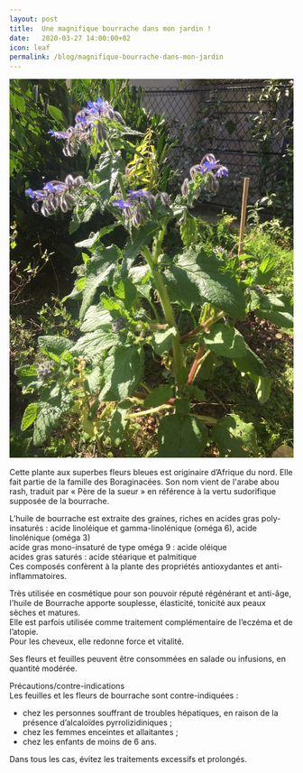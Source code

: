 ```yaml
---
layout: post
title:  Une magnifique bourrache dans mon jardin !
date:   2020-03-27 14:00:00+02
icon: leaf
permalink: /blog/magnifique-bourrache-dans-mon-jardin
---
```

<span class="image featured"><img src="/images/bourrache-dans-mon-jardin.jpg" alt="Photo de bourrache dans mon jardin"></span>

Cette plante aux superbes fleurs bleues est originaire d’Afrique du nord. Elle fait partie de la famille des Boraginacées. Son nom vient de l'arabe abou rash, traduit par « Père de la sueur » en référence à la vertu sudorifique supposée de la bourrache.

L’huile de bourrache est extraite des graines, riches en acides gras poly-insaturés : acide linoléique et gamma-linolénique (oméga 6), acide linolénique (oméga 3)  
acide gras mono-insaturé de type oméga 9 : acide oléique  
acides gras saturés : acide stéarique et palmitique  
Ces composés confèrent à la plante des propriétés antioxydantes et anti-inflammatoires. 

Très utilisée en cosmétique pour son pouvoir réputé régénérant et anti-âge, l'huile de Bourrache apporte souplesse, élasticité, tonicité aux peaux sèches et matures.  
Elle est parfois utilisée comme traitement complémentaire de l’eczéma et de l’atopie.  
Pour les cheveux, elle redonne force et vitalité.

Ses fleurs et feuilles peuvent être consommées en salade ou infusions, en quantité modérée. 

Précautions/contre-indications  
Les feuilles et les fleurs de bourrache sont contre-indiquées :
- chez les personnes souffrant de troubles hépatiques, en raison de la présence d’alcaloïdes pyrrolizidiniques ;
- chez les femmes enceintes et allaitantes ;
- chez les enfants de moins de 6 ans.

Dans tous les cas, évitez les traitements excessifs et prolongés.

